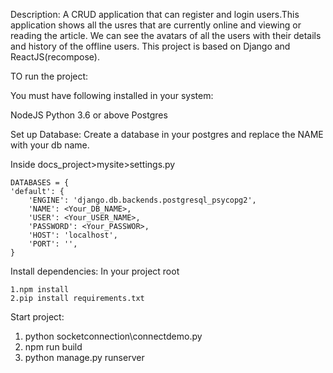 Description: 
A CRUD application that can register and login users.This application shows all the usres that are currently online and viewing or reading the article. We can see the avatars of all the users with their details and history of the offline users.
This project is based on Django and ReactJS(recompose).

TO run the project:

You must have following installed in your system:

NodeJS
Python 3.6 or above
Postgres

Set up Database:
Create a database in your postgres and replace the NAME with your db name.

Inside docs_project>mysite>settings.py

	DATABASES = {
    'default': {
        'ENGINE': 'django.db.backends.postgresql_psycopg2',
        'NAME': <Your_DB_NAME>,
        'USER': <Your_USER_NAME>,
        'PASSWORD': <Your_PASSWOR>,
        'HOST': 'localhost',
        'PORT': '',
    }


Install dependencies:
In your project root


	1.npm install
	2.pip install requirements.txt

Start project:
1. python socketconnection\connectdemo.py 
2. npm run build
3. python manage.py runserver
